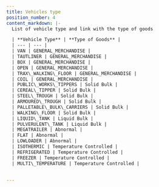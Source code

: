 ```yaml
---
title: Vehicles type
position_number: 4
content_markdown: |-
  List of vehicle type and link with the type of goods 

  | **Vehicle Type** | **Type of Goods** |
  | --- | --- |
  | VAN | GENERAL_MERCHANDISE |
  | TAUTLINER | GENERAL_MERCHANDISE |
  | BOX | GENERAL_MERCHANDISE |
  | OPEN | GENERAL_MERCHANDISE |
  | TRAX\_WALKING\_FLOOR | GENERAL_MERCHANDISE |
  | COIL | GENERAL_MERCHANDISE |
  | PUBLIC\_WORKS\_TIPPERS | Solid Bulk |
  | CEREAL\_TIPPER | Solid Bulk |
  | STEEL\_TROUGH | Solid Bulk |
  | ARMOURED\_TROUGH | Solid Bulk |
  | PALLETABLE\_BULK\_CARRIERS | Solid Bulk |
  | WALKING\_FLOOR | Solid Bulk |
  | LIQUID\_TANK | Liquid Bulk |
  | PULVERULENT\_TANK | Liquid Bulk |
  | MEGATRAILER | Abnormal |
  | FLAT | Abnormal |
  | LOWLOADER | Abnormal |
  | ISOTHERMIC | Temperature Controlled |
  | REFRIGERATED | Temperature Controlled |
  | FREEZER | Temperature Controlled |
  | MULTI\_TEMPERATURE | Temperature Controlled |
  
  
---
```


